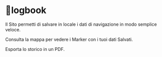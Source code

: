 # 📘logbook
Il Sito permetti di salvare in locale i dati di navigazione in modo semplice veloce.

Consulta la mappa per vedere i Marker con i tuoi dati Salvati.

Esporta lo storico in un PDF.


